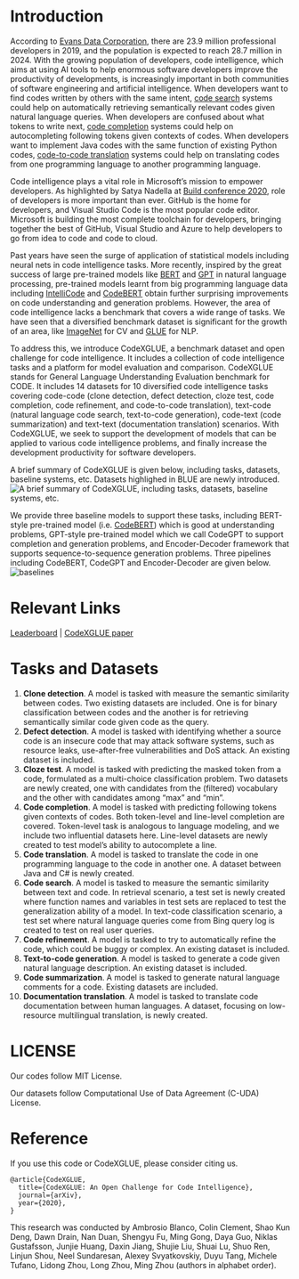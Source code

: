 # Introduction

According to [Evans Data Corporation](https://evansdata.com/press/viewRelease.php?pressID=278), there are 23.9 million professional developers in 2019, and the population is expected to reach 28.7 million in 2024. With the growing population of developers, code intelligence, which aims at using AI tools to help enormous software developers improve the productivity of developments, is increasingly important in both communities of software engineering and artificial intelligence. When developers want to find codes written by others with the same intent, [code search](https://arxiv.org/abs/1909.09436) systems could help on automatically retrieving semantically relevant codes given natural language queries. When developers are confused about what tokens to write next, [code completion](https://arxiv.org/abs/1912.00742) systems could help on autocompleting following tokens given contexts of codes. When developers want to implement Java codes with the same function of existing Python codes, [code-to-code translation](https://arxiv.org/abs/2006.03511) systems could help on translating codes from one programming language to another programming language. 

Code intelligence plays a vital role in Microsoft’s mission to empower developers. As highlighted by Satya Nadella at [Build conference 2020](https://mybuild.microsoft.com/sessions/23912de2-1531-4684-b85a-d57ac30af09e), role of developers is more important than ever. GitHub is the home for developers, and Visual Studio Code is the most popular code editor. Microsoft is building the most complete toolchain for developers, bringing together the best of GitHub, Visual Studio and Azure to help developers to go from idea to code and code to cloud. 

Past years have seen the surge of application of statistical models including neural nets in code intelligence tasks. More recently, inspired by the great success of large pre-trained models like [BERT](https://arxiv.org/abs/1810.04805) and [GPT](https://arxiv.org/abs/1908.09203) in natural language processing, pre-trained models learnt from big programming language data including [IntelliCode](https://arxiv.org/pdf/2005.08025.pdf) and [CodeBERT](https://arxiv.org/pdf/2002.08155.pdf) obtain further surprising improvements on code understanding and generation problems. However, the area of code intelligence lacks a benchmark that covers a wide range of tasks. We have seen that a diversified benchmark dataset is significant for the growth of an area, like [ImageNet](http://image-net.org/) for CV and [GLUE](https://gluebenchmark.com/) for NLP. 

To address this, we introduce CodeXGLUE, a benchmark dataset and open challenge for code intelligence. It includes a collection of code intelligence tasks and a platform for model evaluation and comparison. CodeXGLUE stands for General Language Understanding Evaluation benchmark for CODE. It includes 14 datasets for 10 diversified code intelligence tasks covering code-code (clone detection, defect detection, cloze test, code completion, code refinement, and code-to-code translation), text-code (natural language code search, text-to-code generation), code-text (code summarization) and text-text (documentation translation) scenarios. With CodeXGLUE, we seek to support the development of models that can be applied to various code intelligence problems, and finally increase the development productivity for software developers.  

A brief summary of CodeXGLUE is given below, including tasks, datasets, baseline systems, etc. Datasets highlighed in BLUE are newly introduced. 
![A brief summary of CodeXGLUE, including tasks, datasets, baseline systems, etc.](https://github.com/microsoft/CodeXGLUE/blob/main/tasks.jpg)

We provide three baseline models to support these tasks, including BERT-style pre-trained model (i.e. [CodeBERT](https://github.com/microsoft/CodeBERT)) which is good at understanding problems, GPT-style pre-trained model which we call CodeGPT to support completion and generation problems, and Encoder-Decoder framework that supports sequence-to-sequence generation problems. 
Three pipelines including CodeBERT, CodeGPT and Encoder-Decoder are given below.
![baselines](https://github.com/microsoft/CodeXGLUE/blob/main/baselines.jpg)

# Relevant Links
[Leaderboard](https://microsoft.github.io/CodeXGLUE/) | [CodeXGLUE paper](arxivpaper-to-be-added)

# Tasks and Datasets

1.	**Clone detection**. A model is tasked with measure the semantic similarity between codes. Two existing datasets are included. One is for binary classification between codes and the another is for retrieving semantically similar code given code as the query. 
2.	**Defect detection**. A model is tasked with identifying whether a source code is an insecure code that may attack software systems, such as resource leaks, use-after-free vulnerabilities and DoS attack. An existing dataset is included.
3.	**Cloze test**. A model is tasked with predicting the masked token from a code, formulated as a multi-choice classification problem. Two datasets are newly created, one with candidates from the (filtered) vocabulary and the other with candidates among “max” and “min”. 
4.	**Code completion**. A model is tasked with predicting following tokens given contexts of codes. Both token-level and line-level completion are covered. Token-level task is analogous to language modeling, and we include two influential datasets here. Line-level datasets are newly created to test model’s ability to autocomplete a line. 
5.	**Code translation**.  A model is tasked to translate the code in one programming language to the code in another one. A dataset between Java and C# is newly created.
6.	**Code search**. A model is tasked to measure the semantic similarity between text and code. In retrieval scenario, a test set is newly created where function names and variables in test sets are replaced to test the generalization ability of a model. In text-code classification scenario, a test set where natural language queries come from Bing query log is created to test on real user queries.
7.	**Code refinement**. A model is tasked to try to automatically refine the code, which could be buggy or complex. An existing dataset is included.
8.	**Text-to-code generation**. A model is tasked to generate a code given natural language description. An existing dataset is included.
9.	**Code summarization**. A model is tasked to generate natural language comments for a code. Existing datasets are included.  
10.	**Documentation translation**. A model is tasked to translate code documentation between human languages. A dataset, focusing on low-resource multilingual translation, is newly created.

# LICENSE
Our codes follow MIT License.

Our datasets follow Computational Use of Data Agreement (C-UDA) License.

# Reference
If you use this code or CodeXGLUE, please consider citing us.
<pre><code>@article{CodeXGLUE,
  title={CodeXGLUE: An Open Challenge for Code Intelligence},
  journal={arXiv},
  year={2020},
}</code></pre>

This research was conducted by Ambrosio Blanco, Colin Clement, Shao Kun Deng, Dawn Drain, Nan Duan, Shengyu Fu, Ming Gong, Daya Guo, Niklas Gustafsson, Junjie Huang, Daxin Jiang,  Shujie Liu, Shuai Lu, Shuo Ren, Linjun Shou, Neel Sundaresan, Alexey Svyatkovskiy, Duyu Tang, Michele Tufano, Lidong Zhou, Long Zhou, Ming Zhou (authors in alphabet order). 

